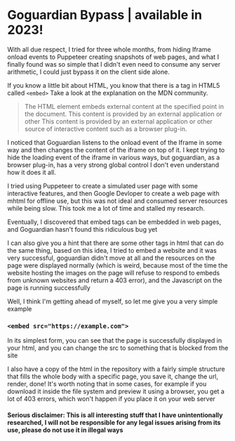 # Goguardian Bypass | available in 2023!

With all due respect, I tried for three whole months, from hiding Iframe onload events to Puppeteer creating snapshots of web pages, and what I finally found was so simple that I didn't even need to consume any server arithmetic, I could just bypass it on the client side alone.

If you know a little bit about HTML, you know that there is a tag in HTML5 called `<embed>`
Take a look at the explanation on the MDN community.

> The <embed> HTML element embeds external content at the specified point in the document. This content is provided by an external application or other This content is provided by an external application or other source of interactive content such as a browser plug-in.

I noticed that Goguardian listens to the onload event of the Iframe in some way and then changes the content of the iframe on top of it. I kept trying to hide the loading event of the iframe in various ways, but goguardian, as a browser plug-in, has a very strong global control I don't even understand how it does it all.

I tried using Puppeteer to create a simulated user page with some interactive features, and then Google Devloper to create a web page with mhtml for offline use, but this was not ideal and consumed server resources while being slow. This took me a lot of time and stalled my research.

Eventually, I discovered that embed tags can be embedded in web pages, and Goguardian hasn't found this ridiculous bug yet

I can also give you a hint that there are some other tags in html that can do the same thing, based on this idea, I tried to embed a website and it was very successful, goguardian didn't move at all and the resources on the page were displayed normally (which is weird, because most of the time the website hosting the images on the page will refuse to respond to embeds from unknown websites and return a 403 error), and the Javascript on the page is running successfully

Well, I think I'm getting ahead of myself, so let me give you a very simple example
### `<embed src="https://example.com">`
In its simplest form, you can see that the page is successfully displayed in your html, and you can change the src to something that is blocked from the site

I also have a copy of the html in the repository with a fairly simple structure that fills the whole body with a specific page, you save it, change the url, render, done! It's worth noting that in some cases, for example if you download it inside the file system and preview it using a browser, you get a lot of 403 errors, which won't happen if you place it on your web server

#### Serious disclaimer: This is all interesting stuff that I have unintentionally researched, I will not be responsible for any legal issues arising from its use, please do not use it in illegal ways
